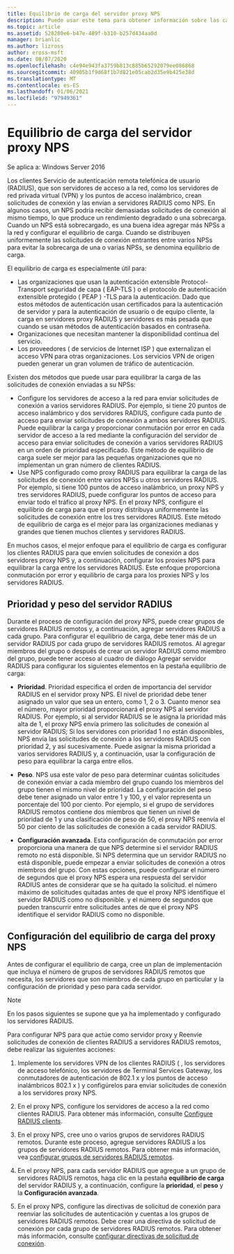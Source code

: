 ```yaml
---
title: Equilibrio de carga del servidor proxy NPS
description: Puede usar este tema para obtener información sobre las características y la funcionalidad de VPN de Windows Server 2016 y Windows 10.
ms.topic: article
ms.assetid: 528280e6-b47e-489f-b310-b257d434aa0d
manager: brianlic
ms.author: lizross
author: eross-msft
ms.date: 08/07/2020
ms.openlocfilehash: c4e94e943fa3759b813c885b65292079ee086868
ms.sourcegitcommit: 40905b1f9d68f1b7d821e05cab2d35e9b425e38d
ms.translationtype: MT
ms.contentlocale: es-ES
ms.lasthandoff: 01/06/2021
ms.locfileid: "97949361"
---
```

# <a name="nps-proxy-server-load-balancing"></a>Equilibrio de carga del servidor proxy NPS

Se aplica a: Windows Server 2016

Los clientes Servicio de autenticación remota telefónica de usuario (RADIUS), que son servidores de acceso a la red, como los servidores de red privada virtual (VPN) y los puntos de acceso inalámbrico, crean solicitudes de conexión y las envían a servidores RADIUS como NPS. En algunos casos, un NPS podría recibir demasiadas solicitudes de conexión al mismo tiempo, lo que produce un rendimiento degradado o una sobrecarga. Cuando un NPS está sobrecargado, es una buena idea agregar más NPSs a la red y configurar el equilibrio de carga. Cuando se distribuyen uniformemente las solicitudes de conexión entrantes entre varios NPSs para evitar la sobrecarga de una o varias NPSs, se denomina equilibrio de carga.

El equilibrio de carga es especialmente útil para:

- Las organizaciones que usan la autenticación extensible Protocol-Transport seguridad de capa \( EAP-TLS \) o el protocolo de autenticación extensible protegido \( PEAP \) -TLS para la autenticación. Dado que estos métodos de autenticación usan certificados para la autenticación de servidor y para la autenticación de usuario o de equipo cliente, la carga en servidores proxy RADIUS y servidores es más pesada que cuando se usan métodos de autenticación basados en contraseña.
- Organizaciones que necesitan mantener la disponibilidad continua del servicio.
- Los proveedores \( de servicios de Internet ISP \) que externalizan el acceso VPN para otras organizaciones. Los servicios VPN de origen pueden generar un gran volumen de tráfico de autenticación.

Existen dos métodos que puede usar para equilibrar la carga de las solicitudes de conexión enviadas a su NPSs:

- Configure los servidores de acceso a la red para enviar solicitudes de conexión a varios servidores RADIUS. Por ejemplo, si tiene 20 puntos de acceso inalámbrico y dos servidores RADIUS, configure cada punto de acceso para enviar solicitudes de conexión a ambos servidores RADIUS. Puede equilibrar la carga y proporcionar conmutación por error en cada servidor de acceso a la red mediante la configuración del servidor de acceso para enviar solicitudes de conexión a varios servidores RADIUS en un orden de prioridad especificado. Este método de equilibrio de carga suele ser mejor para las pequeñas organizaciones que no implementan un gran número de clientes RADIUS.
- Use NPS configurado como proxy RADIUS para equilibrar la carga de las solicitudes de conexión entre varios NPSs u otros servidores RADIUS. Por ejemplo, si tiene 100 puntos de acceso inalámbrico, un proxy NPS y tres servidores RADIUS, puede configurar los puntos de acceso para enviar todo el tráfico al proxy NPS. En el proxy NPS, configure el equilibrio de carga para que el proxy distribuya uniformemente las solicitudes de conexión entre los tres servidores RADIUS. Este método de equilibrio de carga es el mejor para las organizaciones medianas y grandes que tienen muchos clientes y servidores RADIUS.

En muchos casos, el mejor enfoque para el equilibrio de carga es configurar los clientes RADIUS para que envíen solicitudes de conexión a dos servidores proxy NPS y, a continuación, configurar los proxies NPS para equilibrar la carga entre los servidores RADIUS. Este enfoque proporciona conmutación por error y equilibrio de carga para los proxies NPS y los servidores RADIUS.

## <a name="radius-server-priority-and-weight"></a>Prioridad y peso del servidor RADIUS

Durante el proceso de configuración del proxy NPS, puede crear grupos de servidores RADIUS remotos y, a continuación, agregar servidores RADIUS a cada grupo. Para configurar el equilibrio de carga, debe tener más de un servidor RADIUS por cada grupo de servidores RADIUS remotos. Al agregar miembros del grupo o después de crear un servidor RADIUS como miembro del grupo, puede tener acceso al cuadro de diálogo Agregar servidor RADIUS para configurar los siguientes elementos en la pestaña equilibrio de carga:

- **Prioridad**. Prioridad especifica el orden de importancia del servidor RADIUS en el servidor proxy NPS. El nivel de prioridad debe tener asignado un valor que sea un entero, como 1, 2 o 3. Cuanto menor sea el número, mayor prioridad proporcionará el proxy NPS al servidor RADIUS. Por ejemplo, si al servidor RADIUS se le asigna la prioridad más alta de 1, el proxy NPS envía primero las solicitudes de conexión al servidor RADIUS; Si los servidores con prioridad 1 no están disponibles, NPS envía las solicitudes de conexión a los servidores RADIUS con prioridad 2, y así sucesivamente. Puede asignar la misma prioridad a varios servidores RADIUS y, a continuación, usar la configuración de peso para equilibrar la carga entre ellos.

- **Peso**. NPS usa este valor de peso para determinar cuántas solicitudes de conexión enviar a cada miembro del grupo cuando los miembros del grupo tienen el mismo nivel de prioridad. La configuración del peso debe tener asignado un valor entre 1 y 100, y el valor representa un porcentaje del 100 por ciento. Por ejemplo, si el grupo de servidores RADIUS remotos contiene dos miembros que tienen un nivel de prioridad de 1 y una clasificación de peso de 50, el proxy NPS reenvía el 50 por ciento de las solicitudes de conexión a cada servidor RADIUS.

- **Configuración avanzada**. Esta configuración de conmutación por error proporciona una manera de que NPS determine si el servidor RADIUS remoto no está disponible. Si NPS determina que un servidor RADIUS no está disponible, puede empezar a enviar solicitudes de conexión a otros miembros del grupo. Con estas opciones, puede configurar el número de segundos que el proxy NPS espera una respuesta del servidor RADIUS antes de considerar que se ha quitado la solicitud. el número máximo de solicitudes quitadas antes de que el proxy NPS identifique el servidor RADIUS como no disponible. y el número de segundos que pueden transcurrir entre solicitudes antes de que el proxy NPS identifique el servidor RADIUS como no disponible.

## <a name="configure-nps-proxy-load-balancing"></a>Configuración del equilibrio de carga del proxy NPS

Antes de configurar el equilibrio de carga, cree un plan de implementación que incluya el número de grupos de servidores RADIUS remotos que necesita, los servidores que son miembros de cada grupo en particular y la configuración de prioridad y peso para cada servidor.

>[!NOTE]
>En los pasos siguientes se supone que ya ha implementado y configurado los servidores RADIUS.

Para configurar NPS para que actúe como servidor proxy y Reenvíe solicitudes de conexión de clientes RADIUS a servidores RADIUS remotos, debe realizar las siguientes acciones:

1. Implemente los servidores VPN de los clientes RADIUS \( , los servidores de acceso telefónico, los servidores de Terminal Services Gateway, los conmutadores de autenticación de 802.1 x y los puntos de acceso inalámbricos 802.1 x \) y configúrelos para enviar solicitudes de conexión a los servidores proxy NPS.

2. En el proxy NPS, configure los servidores de acceso a la red como clientes RADIUS. Para obtener más información, consulte [Configure RADIUS clients](./nps-radius-clients-configure.md).

3. En el proxy NPS, cree uno o varios grupos de servidores RADIUS remotos. Durante este proceso, agregue servidores RADIUS a los grupos de servidores RADIUS remotos. Para obtener más información, vea [configurar grupos de servidores RADIUS remotos](./nps-crp-rrsg-configure.md).

4. En el proxy NPS, para cada servidor RADIUS que agregue a un grupo de servidores RADIUS remotos, haga clic en la pestaña **equilibrio de carga** del servidor RADIUS y, a continuación, configure la **prioridad**, el **peso** y la **Configuración avanzada**.

5. En el proxy NPS, configure las directivas de solicitud de conexión para reenviar las solicitudes de autenticación y cuentas a los grupos de servidores RADIUS remotos. Debe crear una directiva de solicitud de conexión por cada grupo de servidores RADIUS remotos. Para obtener más información, consulte [configurar directivas de solicitud de conexión](./nps-crp-configure.md).